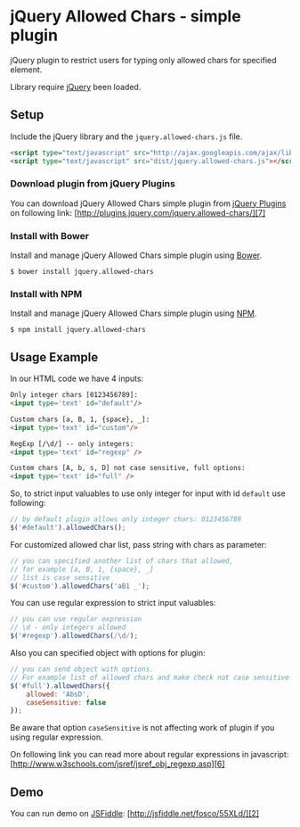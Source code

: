 jQuery Allowed Chars - simple plugin
====================================

jQuery plugin to restrict users for typing only allowed chars for specified element.

Library require [jQuery][1] been loaded.

Setup
-----

Include the jQuery library and the `jquery.allowed-chars.js` file.

```html
<script type="text/javascript" src="http://ajax.googleapis.com/ajax/libs/jquery/1/jquery.min.js"></script>
<script type="text/javascript" src="dist/jquery.allowed-chars.js"></script>
```

### Download plugin from jQuery Plugins

You can download jQuery Allowed Chars simple plugin from [jQuery Plugins][8] on following link:
[http://plugins.jquery.com/jquery.allowed-chars/][7]

### Install with Bower

Install and manage jQuery Allowed Chars simple plugin using [Bower][4].

```
$ bower install jquery.allowed-chars
```

### Install with NPM

Install and manage jQuery Allowed Chars simple plugin using [NPM][5].

```
$ npm install jquery.allowed-chars
```

Usage Example
-------------

In our HTML code we have 4 inputs:

```html
Only integer chars [0123456789]: 
<input type='text' id="default"/>

Custom chars [a, B, 1, {space}, _]: 
<input type='text' id="custom"/>

RegExp [/\d/] -- only integers: 
<input type='text' id="regexp" />

Custom chars [A, b, s, D] not case sensitive, full options: 
<input type='text' id="full" />
```

So, to strict input valuables to use only integer for input with id `default` use following:

```js
// by default plugin allows only integer chars: 0123456789
$('#default').allowedChars();
```

For customized allowed char list, pass string with chars as parameter:

```js
// you can specified another list of chars that allowed,
// for example [a, B, 1, {space}, _]
// list is case sensitive
$('#custom').allowedChars('aB1 _');
```

You can use regular expression to strict input valuables:

```js
// you can use regular expression
// \d - only integers allowed
$('#regexp').allowedChars(/\d/);
```

Also you can specified object with options for plugin:

```js
// you can send object with options.
// For example list of allowed chars and make check not case sensitive
$('#full').allowedChars({
    allowed: 'AbsD',
    caseSensitive: false
});
```

Be aware that option `caseSensitive` is not affecting work of plugin if you using regular expression.

On following link you can read more about regular expressions in javascript: [http://www.w3schools.com/jsref/jsref_obj_regexp.asp][6]

Demo
----

You can run demo on [JSFiddle][3]: [http://jsfiddle.net/fosco/55XLd/][2]

[1]: http://jquery.com/
[2]: http://jsfiddle.net/fosco/55XLd/
[3]: http://jsfiddle.net/
[4]: http://bower.io/
[5]: https://www.npmjs.org/
[6]: http://www.w3schools.com/jsref/jsref_obj_regexp.asp
[7]: http://plugins.jquery.com/jquery.allowed-chars/
[8]: http://plugins.jquery.com/
